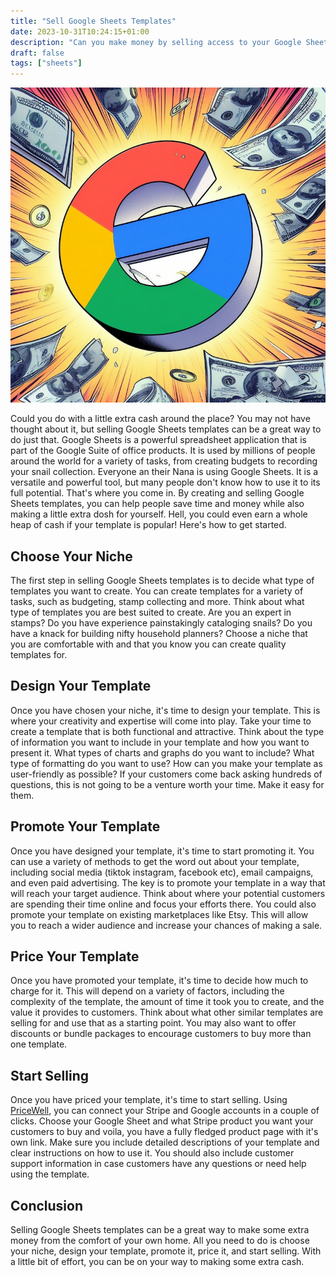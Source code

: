 ```yaml
---
title: "Sell Google Sheets Templates"
date: 2023-10-31T10:24:15+01:00
description: "Can you make money by selling access to your Google Sheets?"
draft: false
tags: ["sheets"]
---
```

![Google logo floating in space](/img/google-sheets-money.jpeg)

Could you do with a little extra cash around the place? You may not have thought about it, but selling Google Sheets templates can be a great way to do just that. Google Sheets is a powerful spreadsheet application that is part of the Google Suite of office products. It is used by millions of people around the world for a variety of tasks, from creating budgets to recording your snail collection. Everyone an their Nana is using Google Sheets. It is a versatile and powerful tool, but many people don't know how to use it to its full potential. That's where you come in. By creating and selling Google Sheets templates, you can help people save time and money while also making a little extra dosh for yourself. Hell, you could even earn a whole heap of cash if your template is popular! Here's how to get started.

## Choose Your Niche

The first step in selling Google Sheets templates is to decide what type of templates you want to create. You can create templates for a variety of tasks, such as budgeting, stamp collecting and more. Think about what type of templates you are best suited to create. Are you an expert in stamps? Do you have experience painstakingly cataloging snails? Do you have a knack for building nifty household planners? Choose a niche that you are comfortable with and that you know you can create quality templates for.

## Design Your Template

Once you have chosen your niche, it's time to design your template. This is where your creativity and expertise will come into play. Take your time to create a template that is both functional and attractive. Think about the type of information you want to include in your template and how you want to present it. What types of charts and graphs do you want to include? What type of formatting do you want to use? How can you make your template as user-friendly as possible? If your customers come back asking hundreds of questions, this is not going to be a venture worth your time. Make it easy for them.

## Promote Your Template

Once you have designed your template, it's time to start promoting it. You can use a variety of methods to get the word out about your template, including social media (tiktok instagram, facebook etc), email campaigns, and even paid advertising. The key is to promote your template in a way that will reach your target audience. Think about where your potential customers are spending their time online and focus your efforts there. You could also promote your template on existing marketplaces like Etsy. This will allow you to reach a wider audience and increase your chances of making a sale.

## Price Your Template

Once you have promoted your template, it's time to decide how much to charge for it. This will depend on a variety of factors, including the complexity of the template, the amount of time it took you to create, and the value it provides to customers. Think about what other similar templates are selling for and use that as a starting point. You may also want to offer discounts or bundle packages to encourage customers to buy more than one template.

## Start Selling

Once you have priced your template, it's time to start selling. Using [PriceWell](/gated-content), you can connect your Stripe and Google accounts in a couple of clicks. Choose your Google Sheet and what Stripe product you want your customers to buy and voila, you have a fully fledged product page with it's own link. Make sure you include detailed descriptions of your template and clear instructions on how to use it. You should also include customer support information in case customers have any questions or need help using the template.

## Conclusion

Selling Google Sheets templates can be a great way to make some extra money from the comfort of your own home. All you need to do is choose your niche, design your template, promote it, price it, and start selling. With a little bit of effort, you can be on your way to making some extra cash.
